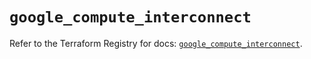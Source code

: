 # `google_compute_interconnect`

Refer to the Terraform Registry for docs: [`google_compute_interconnect`](https://registry.terraform.io/providers/hashicorp/google/6.36.0/docs/resources/compute_interconnect).
